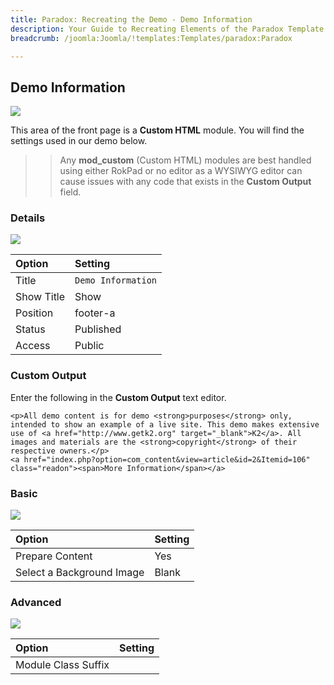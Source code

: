```yaml
---
title: Paradox: Recreating the Demo - Demo Information
description: Your Guide to Recreating Elements of the Paradox Template for Joomla
breadcrumb: /joomla:Joomla/!templates:Templates/paradox:Paradox

---
```


Demo Information
-----

![][demo]

This area of the front page is a **Custom HTML** module. You will find the settings used in our demo below.

>> Any **mod_custom** (Custom HTML) modules are best handled using either RokPad or no editor as a WYSIWYG editor can cause issues with any code that exists in the **Custom Output** field.

### Details

![][demo2]

| Option     | Setting               |  
| :--------- | :-------------------- |  
| Title      | `Demo Information`    |  
| Show Title | Show                  |  
| Position   | footer-a              |  
| Status     | Published             |  
| Access     | Public                |  

### Custom Output

Enter the following in the **Custom Output** text editor.

~~~
<p>All demo content is for demo <strong>purposes</strong> only, intended to show an example of a live site. This demo makes extensive use of <a href="http://www.getk2.org" target="_blank">K2</a>. All images and materials are the <strong>copyright</strong> of their respective owners.</p>
<a href="index.php?option=com_content&view=article&id=2&Itemid=106" class="readon"><span>More Information</span></a>
~~~

### Basic

![][demo3]

| Option                    | Setting |  
| :------------------------ | :------ |  
| Prepare Content           | Yes     |  
| Select a Background Image | Blank   |

### Advanced

![][demo4]

| Option              | Setting |  
| :------------------ | :------ |  
| Module Class Suffix |         |  

[demo]: assets/demo_9.jpeg
[demo2]: assets/demo_9a.jpeg
[demo3]: assets/demo_9b.jpeg
[demo4]: assets/demo_9c.jpeg
